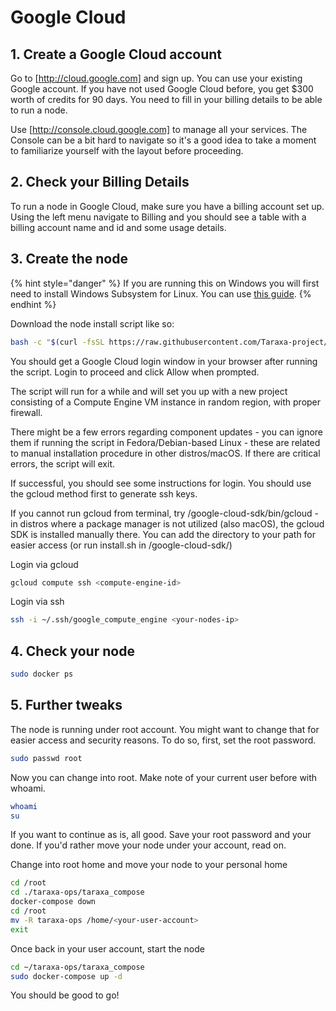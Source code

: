 # Google Cloud

## 1. Create a Google Cloud account

Go to [http://cloud.google.com] and sign up. You can use your existing Google account. If you have not used Google Cloud before, you get $300 worth of credits for 90 days. You need to fill in your billing details to be able to run a node.

Use [http://console.cloud.google.com] to manage all your services. The Console can be a bit hard to navigate so it's a good idea to take a moment to familiarize yourself with the layout before proceeding. 

## 2. Check your Billing Details

To run a node in Google Cloud, make sure you have a billing account set up. Using the left menu navigate to Billing and you should see a table with a billing account name and id and some usage details.

## 3. Create the node

{% hint style="danger" %}
If you are running this on Windows you will first need to install Windows Subsystem for Linux. You can use [this guide](https://docs.microsoft.com/en-us/windows/wsl/install-win10).
{% endhint %}

Download the node install script like so:

```bash
bash -c "$(curl -fsSL https://raw.githubusercontent.com/Taraxa-project/taraxa-ops/master/scripts/one-click-GC.sh)"
```

You should get a Google Cloud login window in your browser after running the script. Login to proceed and click Allow when prompted.

The script will run for a while and will set you up with a new project consisting of a  Compute Engine VM instance in random region, with proper firewall.

There might be a few errors regarding component updates - you can ignore them if running the script in Fedora/Debian-based Linux - these are related to manual installation procedure in other distros/macOS. If there are critical errors, the script will exit.

If successful, you should see some instructions for login. You should use the gcloud method first to generate ssh keys.

If you cannot run gcloud from terminal, try <HOME>/google-cloud-sdk/bin/gcloud - in distros where a package manager is not utilized (also macOS), the gcloud SDK is installed manually there. You can add the directory to your path for easier access (or run install.sh in <HOME>/google-cloud-sdk/)

Login via gcloud

```bash
gcloud compute ssh <compute-engine-id>
```

Login via ssh

```bash
ssh -i ~/.ssh/google_compute_engine <your-nodes-ip>
```

## 4. Check your node

```bash
sudo docker ps
```

## 5. Further tweaks

The node is running under root account.  You might want to change that for easier access and security reasons.  To do so, first, set the root password.

```bash
sudo passwd root
```

Now you can change into root.  Make note of your current user before with whoami.

```bash
whoami
su
```

If you want to continue as is, all good. Save your root password and your done.  If you'd rather move your node under your account, read on.

Change into root home and move your node to your personal home

```bash
cd /root
cd ./taraxa-ops/taraxa_compose
docker-compose down
cd /root
mv -R taraxa-ops /home/<your-user-account>
exit
```

Once back in your user account, start the node

```bash
cd ~/taraxa-ops/taraxa_compose
sudo docker-compose up -d
```

You should be good to go!
